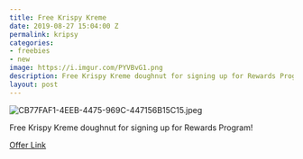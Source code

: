 ```yaml
---
title: Free Krispy Kreme
date: 2019-08-27 15:04:00 Z
permalink: kripsy
categories:
- freebies
- new
image: https://i.imgur.com/PYVBvG1.png
description: Free Krispy Kreme doughnut for signing up for Rewards Program
layout: post
---
```


![CB77FAF1-4EEB-4475-969C-447156B15C15.jpeg](/uploads/CB77FAF1-4EEB-4475-969C-447156B15C15.jpeg)

Free Krispy Kreme doughnut for signing up for Rewards Program!

[Offer Link](https://krispykreme.com/more-smiles/rewards)